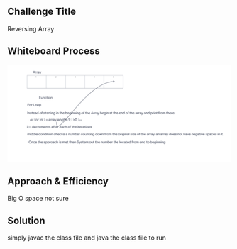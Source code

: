 ## Challenge Title

Reversing Array

## Whiteboard Process

![WhiteBoard #1](<ScreenShots/Screenshot 2023-07-10 at 4.49.30 PM.png>)

## Approach & Efficiency

Big O space not sure

## Solution

simply javac the class file and java the class file to run